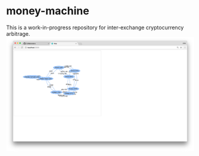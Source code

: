 # money-machine #
This is a work-in-progress repository for inter-exchange cryptocurrency arbitrage.
![screenshot](screenshots/screenshot.png)